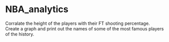 # NBA_analytics

Corralate the height of the players with their FT shooting percentage. Create a graph and print out the names of some of the most famous players of the history.
